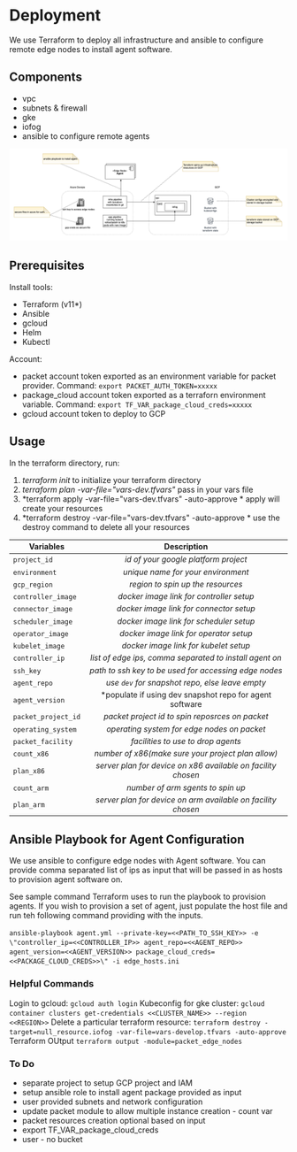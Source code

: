 # Deployment
We use Terraform to deploy all infrastructure and ansible to configure remote edge nodes to install agent software.

## Components

- vpc 
- subnets & firewall
- gke
- iofog
- ansible to configure remote agents

![components](docs/components.png)

## Prerequisites

Install tools:
- Terraform (v11*)
- Ansible
- gcloud
- Helm
- Kubectl

Account:
- packet account token exported as an environment variable for packet provider. Command: `export PACKET_AUTH_TOKEN=xxxxx`
- package_cloud account token exported as a terraforn environment variable. Command: `export TF_VAR_package_cloud_creds=xxxxx`
- gcloud account token to deploy to GCP

## Usage

In the terraform directory, run:

1. *terraform init* to initialize your terraform directory
2. *terraform plan -var-file="vars-dev.tfvars"* pass in your vars file
3. *terraform apply -var-file="vars-dev.tfvars" -auto-approve * apply will create your resources
4. *terraform destroy -var-file="vars-dev.tfvars" -auto-approve * use the destroy command to delete all your resources

| Variables              | Description                                                  |
| -----------------------|:------------------------------------------------------------:|
| `project_id`           | *id of your google platform project*                         |
| `environment`          | *unique name for your environment*                           |
| `gcp_region`           | *region to spin up the resources*                            |
| `controller_image`     | *docker image link for controller setup*                     |
| `connector_image`      | *docker image link for connector setup*                      |
| `scheduler_image`      | *docker image link for scheduler setup*                      |
| `operator_image`       | *docker image link for operator setup*                       |
| `kubelet_image`        | *docker image link for kubelet setup*                        |
| `controller_ip`        | *list of edge ips, comma separated to install agent on*      |
| `ssh_key`              | *path to ssh key to be used for accessing edge nodes*        |
| `agent_repo`           | *use `dev` for snapshot repo, else leave empty*              |
| `agent_version`        | *populate if using dev snapshot repo for agent software      |
| `packet_project_id`    | *packet project id to spin reposrces on packet*              |
| `operating_system`     | *operating system for edge nodes on packet*                  |
| `packet_facility`      | *facilities to use to drop agents*                           |
| `count_x86`            | *number of x86(make sure your project plan allow)*           |
| `plan_x86`             | *server plan for device on x86 available on facility chosen* |
| `count_arm`            | *number of arm sgents to spin up*                            |
| `plan_arm`             | *server plan for device on arm available on facility chosen* |
                   

## Ansible Playbook for Agent Configuration

We use ansible to configure edge nodes with Agent software. You can provide comma separated list of ips as input that will be passed in as hosts to provision agent software on. 

See sample command Terraform uses to run the playbook to provision agents.
If you wish to provision a set of agent, just populate the host file and run teh following command providing with the inputs.

`ansible-playbook agent.yml --private-key=<<PATH_TO_SSH_KEY>> -e \"controller_ip=<<CONTROLLER_IP>> agent_repo=<<AGENT_REPO>> agent_version=<<AGENT_VERSION>> package_cloud_creds=<<PACKAGE_CLOUD_CREDS>>\" -i edge_hosts.ini`

### Helpful Commands

Login to gcloud: `gcloud auth login`
Kubeconfig for gke cluster: `gcloud container clusters get-credentials <<CLUSTER_NAME>> --region <<REGION>>`
Delete a particular terraform resource: `terraform destroy -target=null_resource.iofog -var-file=vars-develop.tfvars -auto-approve`
Terraform OUtput `terraform output -module=packet_edge_nodes`

### To Do
- separate project to setup GCP project and IAM
- setup ansible role to install agent package provided as input
- user provided subnets and network configuration
- update packet module to allow multiple instance creation - count var
- packet resources creation optional based on input
- export TF_VAR_package_cloud_creds
- user - no bucket
